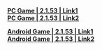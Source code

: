 **[PC Game | 2.1.53 | Link1](https://autopatchcn.bhsr.com/client/beta/20240408152939_s9sPap045KA0zx9N/StarRail_2.1.53.zip)**   
**[PC Game | 2.1.53 | Link2](https://bhrpg-prod.oss-accelerate.aliyuncs.com/client/beta/20240408152939_s9sPap045KA0zx9N/StarRail_2.1.53.zip)**

**[Android Game | 2.1.53 | Link1](https://autopatchcn.bhsr.com/client/beta/20240408153048_Iix065LmXvXPETE1/StarRail_2.1.53.apk)**   
**[Android Game | 2.1.53 | Link2](https://bhrpg-prod.oss-accelerate.aliyuncs.com/client/beta/20240408153048_Iix065LmXvXPETE1/StarRail_2.1.53.apk)**
